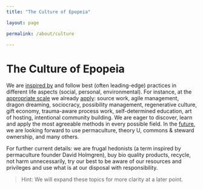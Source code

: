 ```yaml
---
title: "The Culture of Epopeia"

layout: page

permalink: /about/culture

---
```


# The Culture of Epopeia

We are [inspired by](/about/motivation) and follow best (often leading-edge) practices in different life aspects (social, personal, environmental). For instance, at the [appropriate scale](/about/mission) we already [apply](/about/values): source work, agile management, dragon dreaming, sociocracy, possibility management, regenerative culture, gift economy, trauma-aware process work, self-determined education, art of hosting, intentional community building.
We are eager to discover, learn and apply the most agreeable methods in every possible field. In the [future](/about/vision), we are looking forward to use permaculture, theory U, commons & steward ownership, and many others.

For further current details: we are frugal hedonists (a term inspired by permaculture founder David Holmgren), buy bio quality products, recycle, not harm unnecessarily, try our best to be aware of our resources and privileges and use what is at our disposal with responsibility.

> Hint: We will expand these topics for more clarity at a later point.
